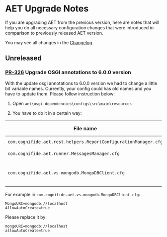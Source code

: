 # AET Upgrade Notes

If you are upgrading AET from the previous version, here are notes that will help you do all 
necessary configuration changes that were introduced in comparison to previously released AET version.

You may see all changes in the [Changelog](https://github.com/Cognifide/aet/blob/master/CHANGELOG.md).

## Unreleased

### [PR-326](https://github.com/Cognifide/aet/pull/326) Upgrade OSGI annotations to 6.0.0 version

With the update osgi annotations to 6.0.0 version we had to change a little bit variable names. Currently, your config could has old names and you have to update them. Please follow instruction below:

1. Open `aet\osgi-dependencies\configs\src\main\resources`

2. You have to do it in a certain way:

|File name|Way to change variable names|
|---|---|
|`com.cognifide.aet.rest.helpers.ReportConfigurationManager.cfg`|`report-domain -> reportDomain`|
|`com.cognifide.aet.runner.MessagesManager.cfg`|`jxm-url -> jxmUrl`|
|`com.cognifide.aet.vs.mongodb.MongoDBClient.cfg`|`MongoURI -> mongoURI` <br> `AllowAutoCreate -> allowAutoCreate`|

For example in `com.cognifide.aet.vs.mongodb.MongoDBClient.cfg`:
```
MongoURI=mongodb://localhost
AllowAutoCreate=true
```

Please replace it by:
```
mongoURI=mongodb://localhost
allowAutoCreate=true
```

